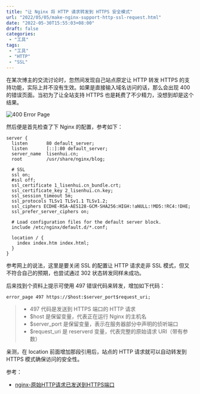 ```yaml
---
title: "让 Nginx 将 HTTP 请求转发到 HTTPS 安全模式"
url: "2022/05/05/make-nginx-support-http-ssl-request.html"
date: "2022-05-30T15:55:03+08:00"
draft: false
categories:
 - "工具"
tags:
 - "工具"
 - "HTTP"
 - "SSL"
---
```


在某次博主的交流讨论时，忽然间发现自己站点原定让 HTTP 转发 HTTPS 的支持功能，实际上并不没有生效。如果是直接输入域名访问的话，那么会出现 400 的错误页面。当初为了让全站支持 HTTPS 也是耗费了不少精力，没想到却是这个结果。

<!--more-->

![400 Error Page](//imgs.lisenhui.cn/blog/2022/05-30-make-nginx-support-http-ssl-request.png)

然后便是首先检查了下 Nginx 的配置，参考如下：

```
server {
  listen       80 default_server;
  listen       [::]:80 default_server;
  server_name  lisenhui.cn;
  root         /usr/share/nginx/blog;

  # SSL
  ssl on;
  #ssl off;
  ssl_certificate 1_lisenhui.cn_bundle.crt;
  ssl_certificate_key 2_lisenhui.cn.key;
  ssl_session_timeout 5m;
  ssl_protocols TLSv1 TLSv1.1 TLSv1.2;
  ssl_ciphers ECDHE-RSA-AES128-GCM-SHA256:HIGH:!aNULL:!MD5:!RC4:!DHE;
  ssl_prefer_server_ciphers on;

  # Load configuration files for the default server block.
  include /etc/nginx/default.d/*.conf;

  location / {
    index index.htm index.html;
  }
}

```

参考网上的说法，这里是要关闭 SSL 的配置让 HTTP 请求走非 SSL 模式，但又不符合自己的预期，也尝试通过 302 状态转发同样未成功。

后来找到个资料上提示可使用 497 错误代码来转发，增加如下代码：

```
error_page 497 https://$host:$server_port$request_uri;
```

> - 497 代码是发送到 HTTPS 端口的 HTTP 请求
> - $host 是保留变量，代表正在运行 Nginx 的主机名
> - $server_port 是保留变量，表示在服务器部分中声明的侦听端口
> - $request_uri 是 reserverd 变量，代表完整的原始请求 URI（带有参数）

亲测，在 location 前面增加那段引用后，站点的 HTTP 请求就可以自动转发到 HTTPS 模式确保访问的安全性。

参考：

- [nginx-原始HTTP请求已发送到HTTPS端口](https://www.nuomiphp.com/serverfault/zh/6053e588e1979f70e25cf27f.html)